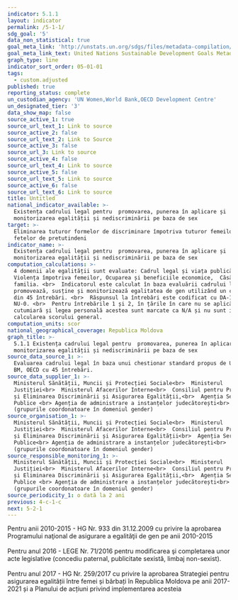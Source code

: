 ```yaml
---
indicator: 5.1.1
layout: indicator
permalink: /5-1-1/
sdg_goal: '5'
data_non_statistical: true
goal_meta_link: 'http://unstats.un.org/sdgs/files/metadata-compilation/Metadata-Goal-5.pdf'
goal_meta_link_text: United Nations Sustainable Development Goals Metadata (pdf 634kB)
graph_type: line
indicator_sort_order: 05-01-01
tags:
  - custom.adjusted
published: true
reporting_status: complete
un_custodian_agency: 'UN Women,World Bank,OECD Development Centre'
un_designated_tier: '3'
data_show_map: false
source_active_1: true
source_url_text_1: Link to source
source_active_2: false
source_url_text_2: Link to Source
source_active_3: false
source_url_3: Link to source
source_active_4: false
source_url_text_4: Link to source
source_active_5: false
source_url_text_5: Link to source
source_active_6: false
source_url_text_6: Link to source
title: Untitled
national_indicator_available: >-
  Existența cadrului legal pentru  promovarea, punerea în aplicare și 
  monitorizarea egalității și nediscriminării pe baza de sex
target: >-
  Eliminarea tuturor formelor de discriminare împotriva tuturor femeilor și
  fetelor de pretutindeni
indicator_name: >-
  Existența cadrului legal pentru  promovarea, punerea în aplicare și 
  monitorizarea egalității și nediscriminării pe baza de sex
computation_calculations: >-
  4 domenii ale egalității sunt evaluate: Cadrul legal și viața publică,
  Violența împotriva femeilor, Ocuparea și beneficiile economice,  Căsătoria și
  familia. <br>  Indicatorul este calculat în baza evaluării cadrului legal care
  promovează, susține și monitorizează egalitatea de gen utilizând un chestionar
  din 45 întrebări. <br>  Răspunsul la întrebări este codificat cu DA-1 sau
  NU-0. <br>  Pentru întrebările 1 și 2, în țările în care nu se aplică legea
  cutumiară și legea personală acestea sunt marcate ca N/A și nu sunt incluse în
  calcularea scorului general.
computation_units: scor
national_geographical_coverage: Republica Moldova
graph_title: >-
  5.1.1 Existența cadrului legal pentru  promovarea, punerea în aplicare și 
  monitorizarea egalității și nediscriminării pe baza de sex
source_data_source_1: >-
  Evaluarea cadrului legal în baza unui chestionar standard propus de UN Women,
  BM, OECD cu 45 întrebări.
source_data_supplier_1: >-
  Ministerul Sănătății, Muncii și Protecției Sociale<br>  Ministerul
  Justiției<br>  Ministerul Afacerilor Interne<br>  Consiliul pentru Prevenirea
  și Eliminarea Discriminării și Asigurarea Egalității,<br>  Agenția Servicii
  Publice <br> Agenția de administrare a instanțelor judecătorești<br>  APC
  (grupurile coordonatoare în domeniul gender)
source_organisation_1: >-
  Ministerul Sănătății, Muncii și Protecției Sociale<br>  Ministerul
  Justiției<br>  Ministerul Afacerilor Interne<br>  Consiliul pentru Prevenirea
  și Eliminarea Discriminării și Asigurarea Egalității<br>  Agenția Servicii
  Publice<br> Agenția de administrare a instanțelor judecătorești<br>  APC
  (grupurile coordonatoare în domeniul gender)
source_responsible_monitoring_1: >-
  Ministerul Sănătății, Muncii și Protecției Sociale<br>  Ministerul
  Justiției<br>  Ministerul Afacerilor Interne<br>  Consiliul pentru Prevenirea
  și Eliminarea Discriminării și Asigurarea Egalității,<br>  Agenția Servicii
  Publice <br> Agenția de administrare a instanțelor judecătorești<br>  APC
  (grupurile coordonatoare în domeniul gender)
source_periodicity_1: o dată la 2 ani
previous: 4-c-1-c
next: 5-2-1
---
```

Pentru anii 2010-2015 - HG Nr. 933 din  31.12.2009 cu privire la aprobarea Programului naţional de asigurare a egalităţii de gen pe anii 2010-2015<br>	
Pentru anul 2016 - LEGE Nr. 71/2016 pentru modificarea şi completarea unor acte legislative (concediu paternal, publicitate sexistă, limbaj non-sexist). <br>	
Pentru anul 2017 - HG Nr. 259/2017 cu privire la aprobarea Strategiei pentru asigurarea egalității între femei și bărbați în Republica Moldova pe anii 2017-2021 și a Planului de acțiuni privind implementarea acesteia

